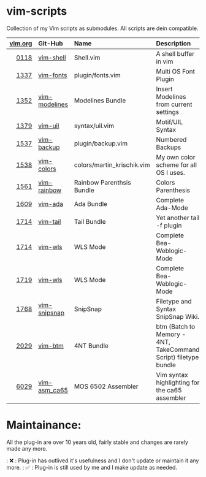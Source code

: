 # vim-scripts

Collection of my Vim scripts as submodules. All scripts are dein compatible.

| [vim.org](https://www.vim.org/scripts/index.php)              | Git-Hub                                                   | Name                          | Description                                                       | Active    |
|--------------------------------------------------------------:|:----------------------------------------------------------|:------------------------------|:------------------------------------------------------------------|----------:|
| [0118](https://www.vim.org/scripts/script.php?script_id=0118) | [vim-shell](https://github.com/krischik/vim-shell)        | Shell.vim                     | A shell buffer in vim                                             | ❌        |
| [1337](https://www.vim.org/scripts/script.php?script_id=1337) | [vim-fonts](https://github.com/krischik/vim-fonts)        | plugin/fonts.vim              | Multi OS Font Plugin                                              | ✅        |
| [1352](https://www.vim.org/scripts/script.php?script_id=1352) | [vim-modelines](https://github.com/krischik/vim-modelines)| Modelines Bundle              | Insert Modelines from current settings                            | ✅        |
| [1379](https://www.vim.org/scripts/script.php?script_id=1379) | [vim-uil](https://github.com/krischik/vim-uil)            | syntax/uil.vim                | Motif/UIL Syntax                                                  | ❌        |
| [1537](https://www.vim.org/scripts/script.php?script_id=1537) | [vim-backup](https://github.com/krischik/vim-backup)      | plugin/backup.vim             | Numbered Backups                                                  | ✅        |
| [1538](https://www.vim.org/scripts/script.php?script_id=1538) | [vim-colors](https://github.com/krischik/vim-colors)      | colors/martin_krischik.vim    | My own color scheme for all OS I uses.                            | ✅        |
| [1561](https://www.vim.org/scripts/script.php?script_id=1561) | [vim-rainbow](https://github.com/krischik/vim-rainbow)    | Rainbow Parenthsis Bundle     | Colors Parenthesis                                                | ✅        |
| [1609](https://www.vim.org/scripts/script.php?script_id=1609) | [vim-ada](https://github.com/krischik/vim-ada)            | Ada Bundle                    | Complete Ada-Mode                                                 | ✅        |
| [1714](https://www.vim.org/scripts/script.php?script_id=1714) | [vim-tail](https://github.com/krischik/vim-tail)          | Tail Bundle                   | Yet another tail -f plugin                                        | ❌        |
| [1714](https://www.vim.org/scripts/script.php?script_id=1719) | [vim-wls](https://github.com/krischik/vim-wls)            | WLS Mode                      | Complete Bea-Weblogic-Mode                                        | ❌        |
| [1719](https://www.vim.org/scripts/script.php?script_id=1719) | [vim-wls](https://github.com/krischik/vim-wls)            | WLS Mode                      | Complete Bea-Weblogic-Mode                                        | ❌        |
| [1768](https://www.vim.org/scripts/script.php?script_id=1768) | [vim-snipsnap](https://github.com/krischik/vim-snipsnap)  | SnipSnap                      | Filetype and Syntax SnipSnap Wiki.                                | ❌        |
| [2029](https://www.vim.org/scripts/script.php?script_id=2029) | [vim-btm](https://github.com/krischik/vim-btm)            | 4NT Bundle                    | btm (Batch to Memory - 4NT, TakeCommand Script) filetype bundle   | ✅        |
| [6029](https://www.vim.org/scripts/script.php?script_id=6029) | [vim-asm_ca65](https://github.com/krischik/vim-asm_ca65)  | MOS 6502 Assembler            | Vim syntax highlighting for the ca65 assembler                    | ✅        |

# Maintainance:

All the plug-in are over 10 years old, fairly stable and changes are rarely made any more.

: ❌ : Plug-in has outlived it's usefulness and I don't update or maintain it any more.
: ✅ : Plug-in is still used by me and I make update as needed.

